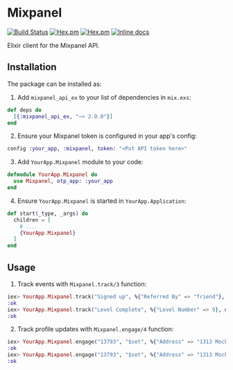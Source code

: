 # Mixpanel

[![Build Status](https://travis-ci.org/agevio/mixpanel_api_ex.svg?branch=master)](https://travis-ci.org/agevio/mixpanel_api_ex)
[![Hex.pm](https://img.shields.io/hexpm/v/mixpanel_api_ex.svg?style=flat-square)](https://hex.pm/packages/mixpanel_api_ex)
[![Hex.pm](https://img.shields.io/hexpm/dt/mixpanel_api_ex.svg?style=flat-square)](https://hex.pm/packages/mixpanel_api_ex)
[![Inline docs](http://inch-ci.org/github/agevio/mixpanel_api_ex.svg?branch=master&style=flat)](http://inch-ci.org/github/agevio/mixpanel_api_ex)

Elixir client for the Mixpanel API.

## Installation

The package can be installed as:

  1. Add `mixpanel_api_ex` to your list of dependencies in `mix.exs`:

  ```elixir
  def deps do
    [{:mixpanel_api_ex, "~> 2.0.0"}]
  end
  ```

  2. Ensure your Mixpanel token is configured in your app's config:
  ```elixir
  config :your_app, :mixpanel, token: "<Put API token here>"
  ```

  3. Add `YourApp.Mixpanel` module to your code:
  ```elixir
  defmodule YourApp.Mixpanel do
    use Mixpanel, otp_app: :your_app
  end
  ```

  4. Ensure `YourApp.Mixpanel` is started in `YourApp.Application`:

  ```elixir
  def start(_type, _args) do
    children = [
      # ...
      {YourApp.Mixpanel}
    ]
  end
  ```

## Usage

  1. Track events with `Mixpanel.track/3` function:

  ```elixir
  iex> YourApp.Mixpanel.track("Signed up", %{"Referred By" => "friend"}, distinct_id: "13793")
  :ok
  iex> YourApp.Mixpanel.track("Level Complete", %{"Level Number" => 9}, distinct_id: "13793", time: 1358208000, ip: "203.0.113.9")
  :ok
  ```

  2. Track profile updates with `Mixpanel.engage/4` function:

  ```elixir
  iex> YourApp.Mixpanel.engage("13793", "$set", %{"Address" => "1313 Mockingbird Lane"}, ip: "123.123.123.123")
  :ok
  iex> YourApp.Mixpanel.engage("13793", "$set", %{"Address" => "1313 Mockingbird Lane", "Birthday" => "1948-01-01"}, ip: "123.123.123.123")
  :ok
  ```
